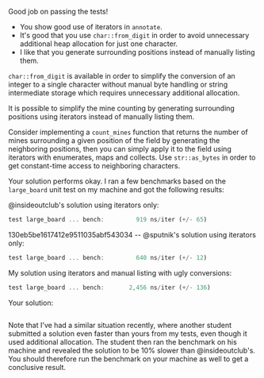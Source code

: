 Good job on passing the tests!

 * You show good use of iterators in `annotate`.
 * It's good that you use `char::from_digit` in order to avoid unnecessary
   additional heap allocation for just one character.
 * I like that you generate surrounding positions instead of manually listing
   them.

`char::from_digit` is available in order to simplify the conversion of an
integer to a single character without manual byte handling or string
intermediate storage which requires unnecessary additional allocation.

It is possible to simplify the mine counting by generating surrounding
positions using iterators instead of manually listing them.

Consider implementing a `count_mines` function that returns the number of mines
surrounding a given position of the field by generating the neighboring
positions, then you can simply apply it to the field using iterators with
enumerates, maps and collects. Use `str::as_bytes` in order to get
constant-time access to neighboring characters.

Your solution performs okay. I ran a few benchmarks based on the `large_board`
unit test on my machine and got the following results:

@insideoutclub's solution using iterators only:

```rust
test large_board ... bench:         919 ns/iter (+/- 65)
```

130eb5be1617412e9511035abf543034 -- @sputnik's solution using iterators only:

```rust
test large_board ... bench:         640 ns/iter (+/- 12)
```

My solution using iterators and manual listing with ugly conversions:

```rust
test large_board ... bench:       2,456 ns/iter (+/- 136)
```

Your solution:

```rust

```

Note that I've had a similar situation recently, where another student
submitted a solution even faster than yours from my tests, even though it used
additional allocation. The student then ran the benchmark on his machine and
revealed the solution to be 10% slower than @insideoutclub's. You should
therefore run the benchmark on your machine as well to get a conclusive result.
